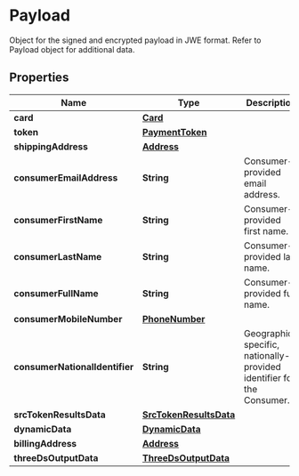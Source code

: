 

# Payload

Object for the signed and encrypted payload in JWE format. Refer to Payload object for additional data. 

## Properties

| Name | Type | Description | Notes |
|------------ | ------------- | ------------- | -------------|
|**card** | [**Card**](Card.md) |  |  [optional] |
|**token** | [**PaymentToken**](PaymentToken.md) |  |  [optional] |
|**shippingAddress** | [**Address**](Address.md) |  |  [optional] |
|**consumerEmailAddress** | **String** | Consumer-provided email address. |  [optional] |
|**consumerFirstName** | **String** | Consumer-provided first name. |  [optional] |
|**consumerLastName** | **String** | Consumer-provided last name. |  [optional] |
|**consumerFullName** | **String** | Consumer-provided full name. |  [optional] |
|**consumerMobileNumber** | [**PhoneNumber**](PhoneNumber.md) |  |  [optional] |
|**consumerNationalIdentifier** | **String** | Geographic-specific, nationally-provided identifier for the Consumer. |  [optional] |
|**srcTokenResultsData** | [**SrcTokenResultsData**](SrcTokenResultsData.md) |  |  [optional] |
|**dynamicData** | [**DynamicData**](DynamicData.md) |  |  [optional] |
|**billingAddress** | [**Address**](Address.md) |  |  [optional] |
|**threeDsOutputData** | [**ThreeDsOutputData**](ThreeDsOutputData.md) |  |  [optional] |



